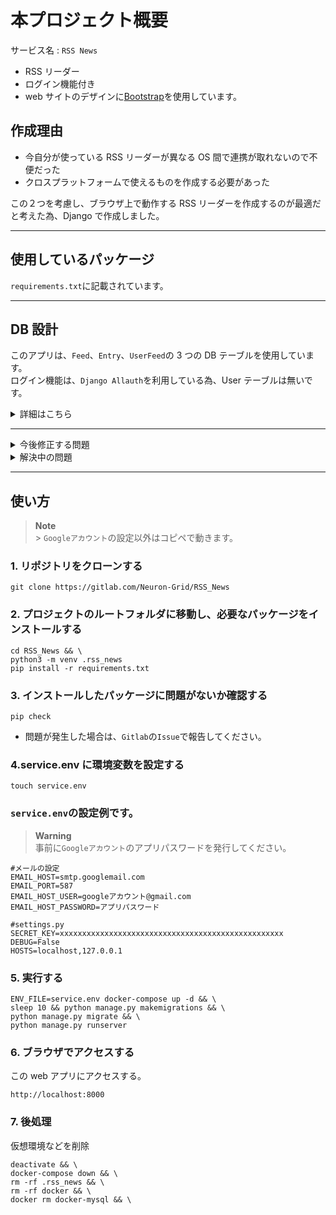 # 本プロジェクト概要

サービス名 : `RSS News`

-   RSS リーダー
-   ログイン機能付き
-   web サイトのデザインに[Bootstrap](https://getbootstrap.com/)を使用しています。

## 作成理由

-   今自分が使っている RSS リーダーが異なる OS 間で連携が取れないので不便だった
-   クロスプラットフォームで使えるものを作成する必要があった

この２つを考慮し、ブラウザ上で動作する RSS リーダーを作成するのが最適だと考えた為、Django で作成しました。

---

## 使用しているパッケージ

`requirements.txt`に記載されています。<br>

---

## DB 設計

このアプリは、`Feed`、`Entry`、`UserFeed`の 3 つの DB テーブルを使用しています。<br>
ログイン機能は、`Django Allauth`を利用している為、User テーブルは無いです。<br>

<details><summary>詳細はこちら</summary>

### Feed モデル

RSS フィードの情報を保存する為のモデルです。以下の属性が定義されています。

-   `url`: フィードの URL。URLField 型で、一意性が強制されます。
-   `title`: フィードのタイトル。CharField 型で、最大長は 100 文字です。
-   `description`: フィードの説明。TextField 型で、空白または null 値が許可されます。

### Entry モデル

フィード内のエントリを表すモデルです。以下の属性が定義されています。

-   `feed`: フィード。ForeignKey 型で、Feed モデルと関連付けられます。
-   `title`: エントリのタイトル。CharField 型で、最大長は 50 文字です。
-   `link`: エントリのリンク。URLField 型です。
-   `summary`: エントリの要約。TextField 型です。
-   `pub_date`: エントリの公開日時。DateTimeField 型です。

### Subscription モデル

ユーザーが購読しているフィードを表すモデルです。以下の属性が定義されています。

-   `user`: ユーザー。ForeignKey 型で、django.contrib.auth.models.User モデルと関連付けられます。
-   `feed`: フィード。ForeignKey 型で、Feed モデルと関連付けられます。
</details>

---

<details><summary>今後修正する問題</summary>

-   フィードが自動更新されない(動作未検証)
-   `detailed_list.html`の更新ボタンが機能しない
-   `settings.py`と`docker-compose.yml`に書かれている DB の設定を環境変数に変更する
-   アカウントの削除機能を追加する
-   アカウントの削除ページを作成する
-   アカウントの管理ページを作成する
-   デザインを統一する
-   ダークモードの実装
-   エラーページを`error_page.html`にまとめる
</details>

<details><summary>解決中の問題</summary>

-   フィードの更新に関する問題を優先的に解決します
-   デザインを統一する

> **Warning** <br>
> 現在、非同期処理を利用し RSS フィードを 5 分毎に更新する機能の実装が難航しています。<br>
> いつ実装できるかは不明ですが、必ず実装します。しばらくお待ちください。

</details>

---

## 使い方

> **Note**<br> > `Googleアカウント`の設定以外はコピペで動きます。

### 1. リポジトリをクローンする

```Shell
git clone https://gitlab.com/Neuron-Grid/RSS_News
```

### 2. プロジェクトのルートフォルダに移動し、必要なパッケージをインストールする

```Shell
cd RSS_News && \
python3 -m venv .rss_news
pip install -r requirements.txt
```

### 3. インストールしたパッケージに問題がないか確認する

```Shell
pip check
```

-   問題が発生した場合は、`Gitlab`の`Issue`で報告してください。

### 4.service.env に環境変数を設定する

```Shell
touch service.env
```

### `service.env`の設定例です。

> **Warning** <br>
> 事前に`Googleアカウント`のアプリパスワードを発行してください。

```service.env
#メールの設定
EMAIL_HOST=smtp.googlemail.com
EMAIL_PORT=587
EMAIL_HOST_USER=googleアカウント@gmail.com
EMAIL_HOST_PASSWORD=アプリパスワード

#settings.py
SECRET_KEY=xxxxxxxxxxxxxxxxxxxxxxxxxxxxxxxxxxxxxxxxxxxxxxxxxx
DEBUG=False
HOSTS=localhost,127.0.0.1
```

### 5. 実行する

```Shell
ENV_FILE=service.env docker-compose up -d && \
sleep 10 && python manage.py makemigrations && \
python manage.py migrate && \
python manage.py runserver
```

### 6. ブラウザでアクセスする

この web アプリにアクセスする。

```Shell
http://localhost:8000
```

### 7. 後処理

仮想環境などを削除

```Shell
deactivate && \
docker-compose down && \
rm -rf .rss_news && \
rm -rf docker && \
docker rm docker-mysql && \
```
